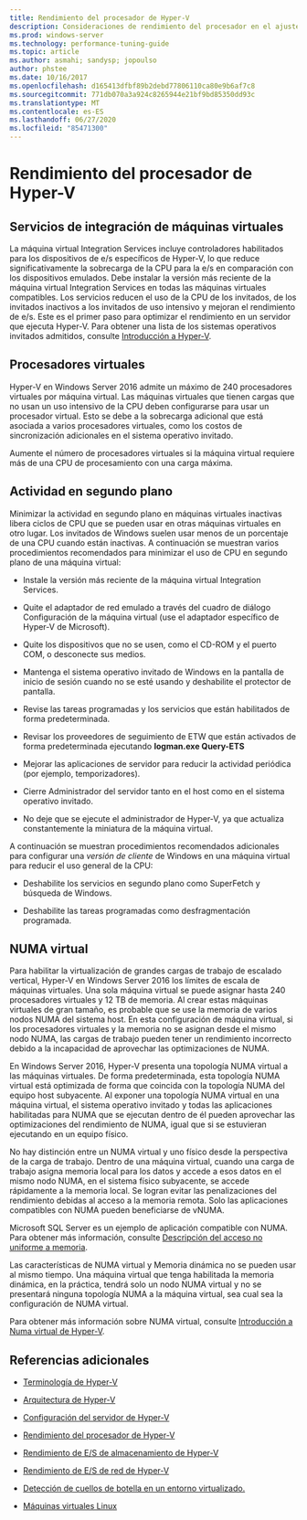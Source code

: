 ```yaml
---
title: Rendimiento del procesador de Hyper-V
description: Consideraciones de rendimiento del procesador en el ajuste del rendimiento de Hyper-V
ms.prod: windows-server
ms.technology: performance-tuning-guide
ms.topic: article
ms.author: asmahi; sandysp; jopoulso
author: phstee
ms.date: 10/16/2017
ms.openlocfilehash: d165413dfbf89b2debd77806110ca80e9b6af7c8
ms.sourcegitcommit: 771db070a3a924c8265944e21bf9bd85350dd93c
ms.translationtype: MT
ms.contentlocale: es-ES
ms.lasthandoff: 06/27/2020
ms.locfileid: "85471300"
---
```

# <a name="hyper-v-processor-performance"></a>Rendimiento del procesador de Hyper-V


## <a name="virtual-machine-integration-services"></a>Servicios de integración de máquinas virtuales

La máquina virtual Integration Services incluye controladores habilitados para los dispositivos de e/s específicos de Hyper-V, lo que reduce significativamente la sobrecarga de la CPU para la e/s en comparación con los dispositivos emulados. Debe instalar la versión más reciente de la máquina virtual Integration Services en todas las máquinas virtuales compatibles. Los servicios reducen el uso de la CPU de los invitados, de los invitados inactivos a los invitados de uso intensivo y mejoran el rendimiento de e/s. Este es el primer paso para optimizar el rendimiento en un servidor que ejecuta Hyper-V. Para obtener una lista de los sistemas operativos invitados admitidos, consulte [Introducción a Hyper-V](https://technet.microsoft.com/library/hh831531.aspx).

## <a name="virtual-processors"></a>Procesadores virtuales

Hyper-V en Windows Server 2016 admite un máximo de 240 procesadores virtuales por máquina virtual. Las máquinas virtuales que tienen cargas que no usan un uso intensivo de la CPU deben configurarse para usar un procesador virtual. Esto se debe a la sobrecarga adicional que está asociada a varios procesadores virtuales, como los costos de sincronización adicionales en el sistema operativo invitado.

Aumente el número de procesadores virtuales si la máquina virtual requiere más de una CPU de procesamiento con una carga máxima.

## <a name="background-activity"></a>Actividad en segundo plano

Minimizar la actividad en segundo plano en máquinas virtuales inactivas libera ciclos de CPU que se pueden usar en otras máquinas virtuales en otro lugar. Los invitados de Windows suelen usar menos de un porcentaje de una CPU cuando están inactivas. A continuación se muestran varios procedimientos recomendados para minimizar el uso de CPU en segundo plano de una máquina virtual:

-   Instale la versión más reciente de la máquina virtual Integration Services.

-   Quite el adaptador de red emulado a través del cuadro de diálogo Configuración de la máquina virtual (use el adaptador específico de Hyper-V de Microsoft).

-   Quite los dispositivos que no se usen, como el CD-ROM y el puerto COM, o desconecte sus medios.

-   Mantenga el sistema operativo invitado de Windows en la pantalla de inicio de sesión cuando no se esté usando y deshabilite el protector de pantalla.

-   Revise las tareas programadas y los servicios que están habilitados de forma predeterminada.

-   Revisar los proveedores de seguimiento de ETW que están activados de forma predeterminada ejecutando **logman.exe Query-ETS**

-   Mejorar las aplicaciones de servidor para reducir la actividad periódica (por ejemplo, temporizadores).

-   Cierre Administrador del servidor tanto en el host como en el sistema operativo invitado.

-   No deje que se ejecute el administrador de Hyper-V, ya que actualiza constantemente la miniatura de la máquina virtual.

A continuación se muestran procedimientos recomendados adicionales para configurar una *versión de cliente* de Windows en una máquina virtual para reducir el uso general de la CPU:

-   Deshabilite los servicios en segundo plano como SuperFetch y búsqueda de Windows.

-   Deshabilite las tareas programadas como desfragmentación programada.

## <a name="virtual-numa"></a>NUMA virtual

Para habilitar la virtualización de grandes cargas de trabajo de escalado vertical, Hyper-V en Windows Server 2016 los límites de escala de máquinas virtuales. Una sola máquina virtual se puede asignar hasta 240 procesadores virtuales y 12 TB de memoria. Al crear estas máquinas virtuales de gran tamaño, es probable que se use la memoria de varios nodos NUMA del sistema host. En esta configuración de máquina virtual, si los procesadores virtuales y la memoria no se asignan desde el mismo nodo NUMA, las cargas de trabajo pueden tener un rendimiento incorrecto debido a la incapacidad de aprovechar las optimizaciones de NUMA.

En Windows Server 2016, Hyper-V presenta una topología NUMA virtual a las máquinas virtuales. De forma predeterminada, esta topología NUMA virtual está optimizada de forma que coincida con la topología NUMA del equipo host subyacente. Al exponer una topología NUMA virtual en una máquina virtual, el sistema operativo invitado y todas las aplicaciones habilitadas para NUMA que se ejecutan dentro de él pueden aprovechar las optimizaciones del rendimiento de NUMA, igual que si se estuvieran ejecutando en un equipo físico.

No hay distinción entre un NUMA virtual y uno físico desde la perspectiva de la carga de trabajo. Dentro de una máquina virtual, cuando una carga de trabajo asigna memoria local para los datos y accede a esos datos en el mismo nodo NUMA, en el sistema físico subyacente, se accede rápidamente a la memoria local. Se logran evitar las penalizaciones del rendimiento debidas al acceso a la memoria remota. Solo las aplicaciones compatibles con NUMA pueden beneficiarse de vNUMA.

Microsoft SQL Server es un ejemplo de aplicación compatible con NUMA. Para obtener más información, consulte [Descripción del acceso no uniforme a memoria](https://technet.microsoft.com/library/ms178144.aspx).

Las características de NUMA virtual y Memoria dinámica no se pueden usar al mismo tiempo. Una máquina virtual que tenga habilitada la memoria dinámica, en la práctica, tendrá solo un nodo NUMA virtual y no se presentará ninguna topología NUMA a la máquina virtual, sea cual sea la configuración de NUMA virtual.

Para obtener más información sobre NUMA virtual, consulte [Introducción a Numa virtual de Hyper-V](https://technet.microsoft.com/library/dn282282.aspx).

## <a name="additional-references"></a>Referencias adicionales

-   [Terminología de Hyper-V](terminology.md)

-   [Arquitectura de Hyper-V](architecture.md)

-   [Configuración del servidor de Hyper-V](configuration.md)

-   [Rendimiento del procesador de Hyper-V](memory-performance.md)

-   [Rendimiento de E/S de almacenamiento de Hyper-V](storage-io-performance.md)

-   [Rendimiento de E/S de red de Hyper-V](network-io-performance.md)

-   [Detección de cuellos de botella en un entorno virtualizado.](detecting-virtualized-environment-bottlenecks.md)

-   [Máquinas virtuales Linux](linux-virtual-machine-considerations.md)
